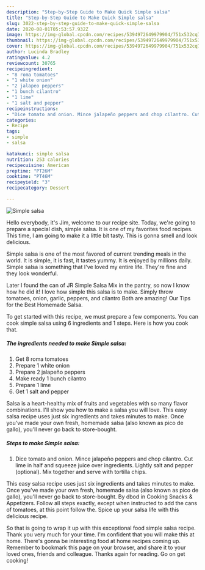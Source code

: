 ```yaml
---
description: "Step-by-Step Guide to Make Quick Simple salsa"
title: "Step-by-Step Guide to Make Quick Simple salsa"
slug: 3022-step-by-step-guide-to-make-quick-simple-salsa
date: 2020-08-01T05:53:57.932Z
image: https://img-global.cpcdn.com/recipes/5394972649979904/751x532cq70/simple-salsa-recipe-main-photo.jpg
thumbnail: https://img-global.cpcdn.com/recipes/5394972649979904/751x532cq70/simple-salsa-recipe-main-photo.jpg
cover: https://img-global.cpcdn.com/recipes/5394972649979904/751x532cq70/simple-salsa-recipe-main-photo.jpg
author: Lucinda Bradley
ratingvalue: 4.2
reviewcount: 30765
recipeingredient:
- "8 roma tomatoes"
- "1 white onion"
- "2 jalapeo peppers"
- "1 bunch cilantro"
- "1 lime"
- "1 salt and pepper"
recipeinstructions:
- "Dice tomato and onion. Mince jalapeño peppers and chop cilantro. Cut lime in half and squeeze juice over ingredients. Lightly salt and pepper (optional). Mix together and serve with tortilla chips."
categories:
- Recipe
tags:
- simple
- salsa

katakunci: simple salsa 
nutrition: 253 calories
recipecuisine: American
preptime: "PT26M"
cooktime: "PT46M"
recipeyield: "3"
recipecategory: Dessert

---
```



![Simple salsa](https://img-global.cpcdn.com/recipes/5394972649979904/751x532cq70/simple-salsa-recipe-main-photo.jpg)

Hello everybody, it's Jim, welcome to our recipe site. Today, we're going to prepare a special dish, simple salsa. It is one of my favorites food recipes. This time, I am going to make it a little bit tasty. This is gonna smell and look delicious.

Simple salsa is one of the most favored of current trending meals in the world. It is simple, it is fast, it tastes yummy. It is enjoyed by millions daily. Simple salsa is something that I've loved my entire life. They're fine and they look wonderful.

Later I found the can of JR Simple Salsa Mix in the pantry, so now I know how he did it! I love how simple this salsa is to make. Simply throw tomatoes, onion, garlic, peppers, and cilantro Both are amazing! Our Tips for the Best Homemade Salsa.


To get started with this recipe, we must prepare a few components. You can cook simple salsa using 6 ingredients and 1 steps. Here is how you cook that.

<!--inarticleads1-->

##### The ingredients needed to make Simple salsa:

1. Get 8 roma tomatoes
1. Prepare 1 white onion
1. Prepare 2 jalapeño peppers
1. Make ready 1 bunch cilantro
1. Prepare 1 lime
1. Get 1 salt and pepper


Salsa is a heart-healthy mix of fruits and vegetables with so many flavor combinations. I&#39;ll show you how to make a salsa you will love. This easy salsa recipe uses just six ingredients and takes minutes to make. Once you&#39;ve made your own fresh, homemade salsa (also known as pico de gallo), you&#39;ll never go back to store-bought. 

<!--inarticleads2-->

##### Steps to make Simple salsa:

1. Dice tomato and onion. Mince jalapeño peppers and chop cilantro. Cut lime in half and squeeze juice over ingredients. Lightly salt and pepper (optional). Mix together and serve with tortilla chips.


This easy salsa recipe uses just six ingredients and takes minutes to make. Once you&#39;ve made your own fresh, homemade salsa (also known as pico de gallo), you&#39;ll never go back to store-bought. By dbod in Cooking Snacks &amp; Appetizers. Follow all steps exactly, except when instructed to add the cans of tomatoes, at this point follow the. Spice up your salsa life with this delicious recipe. 

So that is going to wrap it up with this exceptional food simple salsa recipe. Thank you very much for your time. I'm confident that you will make this at home. There's gonna be interesting food at home recipes coming up. Remember to bookmark this page on your browser, and share it to your loved ones, friends and colleague. Thanks again for reading. Go on get cooking!
